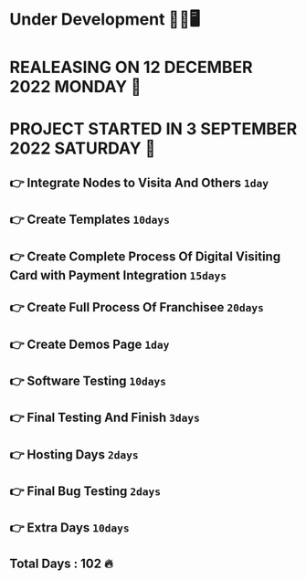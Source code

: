 # Under Development 💖✨🖥
# REALEASING ON 12 DECEMBER 2022 MONDAY 🥳

# PROJECT STARTED IN 3 SEPTEMBER 2022 SATURDAY 👋


## 👉 Integrate Nodes to Visita And Others `1day`
## 👉 Create Templates `10days`
## 👉 Create Complete Process Of Digital Visiting Card with Payment Integration `15days`
## 👉 Create Full Process Of Franchisee `20days`
## 👉 Create Demos Page `1day`
## 👉 Software Testing `10days`
## 👉 Final Testing And Finish `3days`
## 👉 Hosting Days `2days`
## 👉 Final Bug Testing `2days`
## 👉 Extra Days `10days`

## Total Days : 102 🔥
